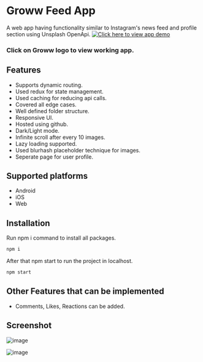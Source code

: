 # Groww Feed App
A web app having functionality similar to Instagram's news feed and profile
section using Unsplash OpenApi.
[![Click here to view app demo](https://upload.wikimedia.org/wikipedia/commons/b/bb/Groww_app_logo.png)](https://prabhashrai02.github.io/groww-feed-app/)
### Click on Groww logo to view working app.
## Features
* Supports dynamic routing.
* Used redux for state management.
* Used caching for reducing api calls.
* Covered all edge cases.
* Well defined folder structure.
* Responsive UI.
* Hosted using github.
* Dark/Light mode.
* Infinite scroll after every 10 images.
* Lazy loading supported.
* Used blurhash placeholder technique for images.
* Seperate page for user profile.
## Supported platforms
* Android
* iOS
* Web
## Installation
Run npm i command to install all packages.
```javascript
npm i
```
After that npm start to run the project in localhost.
```javascript
npm start
```
## Other Features that can be implemented
* Comments, Likes, Reactions can be added.
## Screenshot
![image](https://user-images.githubusercontent.com/73634195/199815021-b4d0fef6-9b79-484f-adde-b9d5b3c32939.png)

![image](https://user-images.githubusercontent.com/73634195/199658573-f3bada16-4f3e-4b2b-9540-dea244be107e.png)
